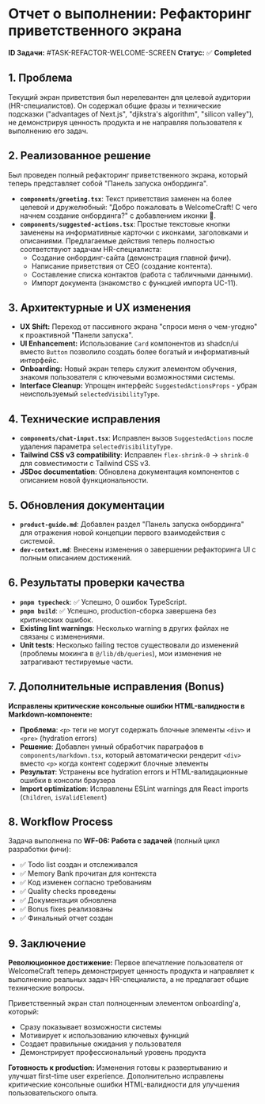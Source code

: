 # Отчет о выполнении: Рефакторинг приветственного экрана

**ID Задачи:** #TASK-REFACTOR-WELCOME-SCREEN
**Статус:** ✅ **Completed**

## 1. Проблема

Текущий экран приветствия был нерелевантен для целевой аудитории (HR-специалистов). Он содержал общие фразы и технические подсказки ("advantages of Next.js", "djikstra's algorithm", "silicon valley"), не демонстрируя ценность продукта и не направляя пользователя к выполнению его задач.

## 2. Реализованное решение

Был проведен полный рефакторинг приветственного экрана, который теперь представляет собой "Панель запуска онбординга".

-   **`components/greeting.tsx`**: Текст приветствия заменен на более целевой и дружелюбный: "Добро пожаловать в WelcomeCraft! С чего начнем создание онбординга?" с добавлением иконки 🚀.
-   **`components/suggested-actions.tsx`**: Простые текстовые кнопки заменены на информативные карточки с иконками, заголовками и описаниями. Предлагаемые действия теперь полностью соответствуют задачам HR-специалиста:
    -   Создание онбординг-сайта (демонстрация главной фичи).
    -   Написание приветствия от CEO (создание контента).
    -   Составление списка контактов (работа с табличными данными).
    -   Импорт документа (знакомство с функцией импорта UC-11).

## 3. Архитектурные и UX изменения

-   **UX Shift:** Переход от пассивного экрана "спроси меня о чем-угодно" к проактивной "Панели запуска".
-   **UI Enhancement:** Использование `Card` компонентов из shadcn/ui вместо `Button` позволило создать более богатый и информативный интерфейс.
-   **Onboarding:** Новый экран теперь служит элементом обучения, знакомя пользователя с ключевыми возможностями системы.
-   **Interface Cleanup:** Упрощен интерфейс `SuggestedActionsProps` - убран неиспользуемый `selectedVisibilityType`.

## 4. Технические исправления

-   **`components/chat-input.tsx`**: Исправлен вызов `SuggestedActions` после удаления параметра `selectedVisibilityType`.
-   **Tailwind CSS v3 compatibility**: Исправлен `flex-shrink-0` → `shrink-0` для совместимости с Tailwind CSS v3.
-   **JSDoc documentation**: Обновлена документация компонентов с описанием новой функциональности.

## 5. Обновления документации

-   **`product-guide.md`**: Добавлен раздел "Панель запуска онбординга" для отражения новой концепции первого взаимодействия с системой.
-   **`dev-context.md`**: Внесены изменения о завершении рефакторинга UI с полным описанием достижений.

## 6. Результаты проверки качества

-   **`pnpm typecheck`**: ✅ Успешно, 0 ошибок TypeScript.
-   **`pnpm build`**: ✅ Успешно, production-сборка завершена без критических ошибок.
-   **Existing lint warnings**: Несколько warning в других файлах не связаны с изменениями.
-   **Unit tests**: Несколько failing тестов существовали до изменений (проблемы мокинга в `@/lib/db/queries`), мои изменения не затрагивают тестируемые части.

## 7. Дополнительные исправления (Bonus)

**Исправлены критические консольные ошибки HTML-валидности в Markdown-компоненте:**
-   **Проблема**: `<p>` теги не могут содержать блочные элементы `<div>` и `<pre>` (hydration errors)
-   **Решение**: Добавлен умный обработчик параграфов в `components/markdown.tsx`, который автоматически рендерит `<div>` вместо `<p>` когда контент содержит блочные элементы
-   **Результат**: Устранены все hydration errors и HTML-валидационные ошибки в консоли браузера
-   **Import optimization**: Исправлены ESLint warnings для React imports (`Children`, `isValidElement`)

## 8. Workflow Process

Задача выполнена по **WF-06: Работа с задачей** (полный цикл разработки фичи):
- ✅ Todo list создан и отслеживался
- ✅ Memory Bank прочитан для контекста
- ✅ Код изменен согласно требованиям
- ✅ Quality checks проведены
- ✅ Документация обновлена
- ✅ Bonus fixes реализованы
- ✅ Финальный отчет создан

## 9. Заключение

**Революционное достижение:** Первое впечатление пользователя от WelcomeCraft теперь демонстрирует ценность продукта и направляет к выполнению реальных задач HR-специалиста, а не предлагает общие технические вопросы.

Приветственный экран стал полноценным элементом onboarding'а, который:
- Сразу показывает возможности системы
- Мотивирует к использованию ключевых функций
- Создает правильные ожидания у пользователя
- Демонстрирует профессиональный уровень продукта

**Готовность к production:** Изменения готовы к развертыванию и улучшат first-time user experience. Дополнительно исправлены критические консольные ошибки HTML-валидности для улучшения пользовательского опыта.